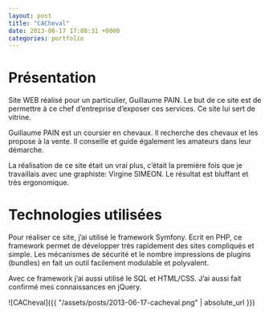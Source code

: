 ```yaml
---
layout: post
title: "CACheval"
date: 2013-06-17 17:08:31 +0000
categories: portfolio
---
```

# Présentation

Site WEB réalisé pour un particulier, Guillaume PAIN. Le but de ce site est de permettre à ce chef d’entreprise d’exposer ces services. Ce site lui sert de vitrine.

Guillaume PAIN est un coursier en chevaux. Il recherche des chevaux et les propose à la vente. Il conseille et guide également les amateurs dans leur démarche.

La réalisation de ce site était un vrai plus, c’était la première fois que je travaillais avec une graphiste: Virgine SIMEON. Le résultat est bluffant et très ergonomique.

# Technologies utilisées

Pour réaliser ce site, j’ai utilisé le framework Symfony. Ecrit en PHP, ce framework permet de développer très rapidement des sites compliqués et simple. Les mécanismes de sécurité et le nombre impressions de plugins (bundles) en fait un outil facilement modulable et polyvalent.

Avec ce framework j’ai aussi utilisé le SQL et HTML/CSS. J’ai aussi fait confirmé mes connaissances en jQuery.

![CACheval]({{ "/assets/posts/2013-06-17-cacheval.png" | absolute_url }})